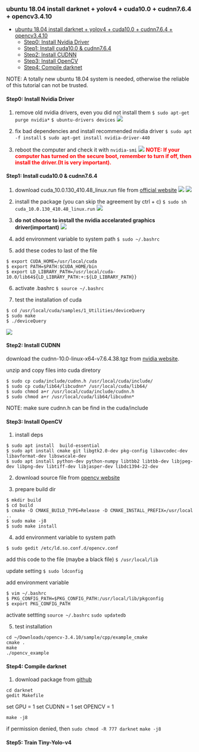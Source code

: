 ### ubuntu 18.04 install darknet + yolov4 + cuda10.0 + cudnn7.6.4 + opencv3.4.10

<!-- @import "[TOC]" {cmd="toc" depthFrom=1 depthTo=6 orderedList=false} -->

<!-- code_chunk_output -->

- [ubuntu 18.04 install darknet + yolov4 + cuda10.0 + cudnn7.6.4 + opencv3.4.10](#ubuntu-1804-install-darknet-yolov4-cuda100-cudnn764-opencv3410)
  - [Step0: Install Nvidia Driver](#step0-install-nvidia-driver)
  - [Step1: Install cuda10.0 & cudnn7.6.4](#step1-install-cuda100-cudnn764)
  - [Step2: Install CUDNN](#step2-install-cudnn)
  - [Step3: Install OpenCV](#step3-install-opencv)
  - [Step4: Compile darknet](#step4-compile-darknet)

<!-- /code_chunk_output -->


NOTE: A totally new ubuntu 18.04 system is needed, otherwise the reliable of this tutorial can not be trusted.

#### Step0: Install Nvidia Driver

1. remove old nvidia drivers, even you did not install them
`$ sudo apt-get purge nvidia*`
`$ ubuntu-drivers devices`
![](./images/nvidia-drivers-devices.png)

2. fix bad dependencies and install recommended nvidia driver
`$ sudo apt -f install`
`$ sudo apt-get install nvidia-driver-440`

3. reboot the computer and check it with `nvidia-smi`
![](./images/nvidia-smi.png)
**<font color="red">NOTE: If your computer has turned on the secure boot, remember to turn if off, then install the driver.(It is very important).</font>**

#### Step1: Install cuda10.0 & cudnn7.6.4

1. download cuda_10.0.130_410.48_linux.run file from [official website](https://developer.nvidia.com/cuda-toolkit-archive)
![](./images/download_cuda.png)
![](./images/download_cuda_2.png)

2. install the package (you can skip the agreement by ctrl + c)
`$ sudo sh cuda_10.0.130_410.48_linux.run`
![](./images/install-cuda-1.png)

3. **do not choose to install the nvidia accelarated graphics driver(important)**
![](./images/install-cuda-2.png)

4. add environment variable to system path
`$ sudo ~/.bashrc`

5. add these codes to last of the file
```
$ export CUDA_HOME=/usr/local/cuda 
$ export PATH=$PATH:$CUDA_HOME/bin 
$ export LD_LIBRARY_PATH=/usr/local/cuda-10.0/lib64${LD_LIBRARY_PATH:+:${LD_LIBRARY_PATH}}
```
6. activate .bashrc
`$ source ~/.bashrc`

7. test the installation of cuda
```
$ cd /usr/local/cuda/samples/1_Utilities/deviceQuery
$ sudo make
$ ./deviceQuery
```
![](./images/install-cuda-3.png)

#### Step2: Install CUDNN

download the cudnn-10.0-linux-x64-v7.6.4.38.tgz from [nvidia website](https://developer.nvidia.com/cudnn).

unzip and copy files into cuda diretory

```
$ sudo cp cuda/include/cudnn.h /usr/local/cuda/include/ 
$ sudo cp cuda/lib64/libcudnn* /usr/local/cuda/lib64/ 
$ sudo chmod a+r /usr/local/cuda/include/cudnn.h 
$ sudo chmod a+r /usr/local/cuda/lib64/libcudnn*
```

NOTE: make sure cudnn.h can be find in the cuda/include

#### Step3: Install OpenCV

1. install deps

```
$ sudo apt install  build-essential
$ sudo apt install cmake git libgtk2.0-dev pkg-config libavcodec-dev libavformat-dev libswscale-dev  
$ sudo apt install python-dev python-numpy libtbb2 libtbb-dev libjpeg-dev libpng-dev libtiff-dev libjasper-dev libdc1394-22-dev
```

2. download source file from [opencv website](https://opencv.org/releases/)

3. prepare build dir
```
$ mkdir build
$ cd build
$ cmake -D CMAKE_BUILD_TYPE=Release -D CMAKE_INSTALL_PREFIX=/usr/local ..
$ sudo make -j8
$ sudo make install
```

4. add environment variable to system path

`$ sudo gedit /etc/ld.so.conf.d/opencv.conf`

add this code to the file (maybe a black file)
`$ /usr/local/lib`

update setting
`$ sudo ldconfig `

add environment variable
```
$ vim ~/.bashrc
$ PKG_CONFIG_PATH=$PKG_CONFIG_PATH:/usr/local/lib/pkgconfig  
$ export PKG_CONFIG_PATH  
```

activate settting
`source ~/.bashrc`
`sudo updatedb`

5. test installation

```
cd ~/Downloads/opencv-3.4.10/sample/cpp/example_cmake
cmake .
make
./opencv_example
```

#### Step4: Compile darknet

1. download package from [github](https://github.com/AlexeyAB/darknet.git)

```
cd darknet
gedit Makefile
```

set GPU = 1
set CUDNN = 1
set OPENCV = 1

`make -j8`

if permission denied, then
`sudo chmod -R 777 darknet`
`make -j8`


#### Step5: Train Tiny-Yolo-v4

